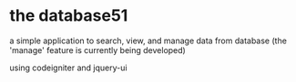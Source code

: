# the database51
a simple application to search, view, and manage data from database
(the 'manage' feature is currently being developed)

using codeigniter and jquery-ui
